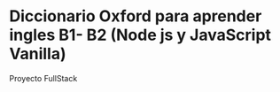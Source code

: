 # Diccionario Oxford para aprender ingles B1- B2 (Node js y JavaScript Vanilla)
<p>Proyecto FullStack </p>
